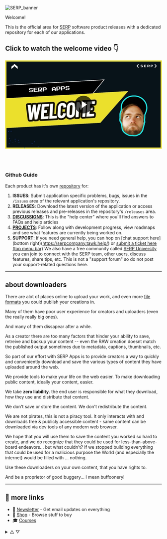 ![SERP_banner](https://github.com/user-attachments/assets/6da22887-0c34-4e61-aaa7-9624b6319412)

Welcome!

This is the official area for [SERP](https://serp.co/) software product releases with a dedicated repository for each of our applications.

## Click to watch the welcome video 👇

<a href="https://www.youtube.com/watch?v=eTXRjdODowE" target="_blank">
<img src="https://raw.githubusercontent.com/devinschumacher/uploads/refs/heads/main/images/welcome-to-serp-apps-1760042151676.jpg" width="900px">
</a>

<br><br>

### Github Guide

Each product has it's own [repository](https://github.com/orgs/serpapps/repositories) for:

1. **ISSUES**: Submit application specific problems, bugs, issues in the `/issues` area of the relevant application's repository.
2. **RELEASES**: Download the latest version of the application or access previous releases and pre-releases in the repository's `/releases` area.
3. [**DISCUSSIONS**](https://github.com/orgs/serpapps/discussions): This is the "help center" where you'll find answers to FAQs and help articles
4. [**PROJECTS**](https://github.com/orgs/serpapps/projects): Follow along with development progress, view roadmaps and see what features are currently being worked on.
5. **SUPPORT**: If you need general help, you can hop on [chat support here] (bottom right)(https://serpcompany.tawk.help/) or [submit a ticket here (top menu bar)](https://serpcompany.tawk.help/)
We also have a free community called [SERP University](https://serp.ly/@serp/community) you can join to connect with the SERP team, other users, discuss features, share tips, etc. This is not a "support forum" so do not post your support-related questions here.


---

## about downloaders

There are alot of places online to upload your work, and even more [file formats](https://serptools.github.io/files/) you could publish your creations in.

Many of them have poor user experience for creators and uploaders (even the really really big ones). 

And many of them dissapear after a while. 

As a creator there are too many factors that hinder your ability to save, retreive and backup your content -- even the RAW creation doesnt match the published output sometimes due to metadata, captions, thumbnails, etc.

So part of our effort with SERP Apps is to provide creators a way to quickly and conveniently download and save the various types of content they have uploaded around the web.

We provide tools to make your life on the web easier. To make downloading public content, ideally your content, easier.

We take **zero liability**. the end user is responsible for what they download, how they use and distribute that content.

We don't save or store the content. We don't redistribute the content. 

We are not pirates, this is not a piracy tool. It only interacts with and downloads free & publicly accessible content - same content can be downloaded via dev tools of any modern web browser.

We hope that you will use them to save the content you worked so hard to create, and we do recognize that they could be used for less-than-above-board endeavors... but what couldn't? If we stopped building everything that could be used for a malicious purpose the World (and especially the internet) would be filled with ... nothing.

Use these downloaders on your own content, that you have rights to. 

And be a proprietor of good  buggery... I mean buffoonery!

---

## 🔗 more links

- 💌 [Newsletter](https://serp.ly/@serp/email) - Get email updates on everything
- 🛒 [Shop](https://serp.ly/@serp/stuff) - Browse stuff to buy
- 🎓 [Courses](https://serp.ly/@serp/courses)


<details>
  <summary>△ ▽</summary>
  
- [SERP XXX](https://github.com/serpxxx)


<details>

<summary>downloaders</summary>

- [123movies-downloader](https://github.com/serpapps/123movies-downloader)
- [123rf-downloader](https://github.com/serpapps/123rf-downloader)
- [adobe-stock-downloader](https://github.com/serpapps/adobe-stock-downloader)
- [alamy-downloader](https://github.com/serpapps/alamy-downloader)
- [amazon-video-downloader](https://github.com/serpapps/amazon-video-downloader)
- [beeg-video-downloader](https://github.com/serpapps/beeg-video-downloader)
- [bilibili-downloader](https://github.com/serpapps/bilibili-downloader)
- [bongacams-downloader](https://github.com/serpapps/bongacams-downloader)
- [camsoda-downloader](https://github.com/serpapps/camsoda-downloader)
- [canva-downloader](https://github.com/serpapps/canva-downloader)
- [chaturbate-downloader](https://github.com/serpapps/chaturbate-downloader)
- [circle-downloader](https://github.com/serpapps/circle-downloader)
- [clientclub-downloader](https://github.com/serpapps/clientclub-downloader)
- [coursera-downloader](https://github.com/serpapps/coursera-downloader)
- [creative-market-downloader](https://github.com/serpapps/creative-market-downloader)
- [dailymotion-downloader](https://github.com/serpapps/dailymotion-downloader)
- [depositphotos-downloader](https://github.com/serpapps/depositphotos-downloader)
- [deviantart-downloader](https://github.com/serpapps/deviantart-downloader)
- [dreamstime-downloader](https://github.com/serpapps/dreamstime-downloader)
- [eporner-downloader](https://github.com/serpapps/eporner-downloader)
- [erome-downloader](https://github.com/serpapps/erome-downloader)
- [erothots-downloader](https://github.com/serpapps/erothots-downloader)
- [facebook-video-downloader](https://github.com/serpapps/facebook-video-downloader)
- [flickr-downloader](https://github.com/serpapps/flickr-downloader)
- [freepik-downloader](https://github.com/serpapps/freepik-downloader)
- [getty-images-downloader](https://github.com/serpapps/getty-images-downloader)
- [giphy-downloader](https://github.com/serpapps/giphy-downloader)
- [gohighlevel-downloader](https://github.com/serpapps/gohighlevel-downloader)
- [gokollab-downloader](https://github.com/serpapps/gokollab-downloader)
- [hulu-downloader](https://github.com/serpapps/hulu-downloader)
- [instagram-downloader](https://github.com/serpapps/instagram-downloader)
- [internet-archive-downloader](https://github.com/serpapps/internet-archive-downloader)
- [istock-downloader](https://github.com/serpapps/istock-downloader)
- [kajabi-video-downloader](https://github.com/serpapps/kajabi-video-downloader)
- [khan-academy-downloader](https://github.com/serpapps/khan-academy-downloader)
- [kick-clip-downloader](https://github.com/serpapps/kick-clip-downloader)
- [learndash-downloader](https://github.com/serpapps/learndash-downloader)
- [learnworlds-downloader](https://github.com/serpapps/learnworlds-downloader)
- [linkedin-learning-downloader](https://github.com/serpapps/linkedin-learning-downloader)
- [livejasmin-downloader](https://github.com/serpapps/livejasmin-downloader)
- [loom-video-downloader](https://github.com/serpapps/loom-video-downloader)
- [m3u8-downloader](https://github.com/serpapps/m3u8-downloader)
- [moodle-downloader](https://github.com/serpapps/moodle-downloader)
- [myfreecams-downloader](https://github.com/serpapps/myfreecams-downloader)
- [netflix-downloader](https://github.com/serpapps/netflix-downloader)
- [nicovideo-downloader](https://github.com/serpapps/nicovideo-downloader)
- [onlyfans-downloader](https://github.com/serpapps/onlyfans-downloader)
- [patreon-downloader](https://github.com/serpapps/patreon-downloader)
- [pdf-downloader](https://github.com/serpapps/pdf-downloader)
- [pexels-video-downloader](https://github.com/serpapps/pexels-video-downloader)
- [pinterest-downloader](https://github.com/serpapps/pinterest-downloader)
- [pixabay-downloader](https://github.com/serpapps/pixabay-downloader)
- [podia-downloader](https://github.com/serpapps/podia-downloader)
- [pornhub-video-downloader](https://github.com/serpapps/pornhub-video-downloader)
- [rawpixel-downloader](https://github.com/serpapps/rawpixel-downloader)
- [redgifs-downloader](https://github.com/serpapps/redgifs-downloader)
- [redtube-video-downloader](https://github.com/serpapps/redtube-video-downloader)
- [scribd-downloader](https://github.com/serpapps/scribd-downloader)
- [shutterstock-downloader](https://github.com/serpapps/shutterstock-downloader)
- [skillshare-downloader](https://github.com/serpapps/skillshare-downloader)
- [skool-downloader](https://github.com/serpapps/skool-downloader)
- [snapchat-video-downloader](https://github.com/serpapps/snapchat-video-downloader)
- [soundcloud-downloader](https://github.com/serpapps/soundcloud-downloader)
- [soundgasm-downloader](https://github.com/serpapps/soundgasm-downloader)
- [sprout-video-downloader](https://github.com/serpapps/sprout-video-downloader)
- [stocksy-downloader](https://github.com/serpapps/stocksy-downloader)
- [stockvault-downloader](https://github.com/serpapps/stockvault-downloader)
- [storyblocks-downloader](https://github.com/serpapps/storyblocks-downloader)
- [stream-downloader](https://github.com/serpapps/stream-downloader)
- [stripchat-video-downloader](https://github.com/serpapps/stripchat-video-downloader)
- [teachable-video-downloader](https://github.com/serpapps/teachable-video-downloader)
- [telegram-video-downloader](https://github.com/serpapps/telegram-video-downloader)
- [terabox-downloader](https://github.com/serpapps/terabox-downloader)
- [thinkific-downloader](https://github.com/serpapps/thinkific-downloader)
- [thumbnail-downloader](https://github.com/serpapps/thumbnail-downloader)
- [tiktok-video-downloader](https://github.com/serpapps/tiktok-video-downloader)
- [tnaflix-video-downloader](https://github.com/serpapps/tnaflix-video-downloader)
- [tubi-downloader](https://github.com/serpapps/tubi-downloader)
- [tumblr-video-downloader](https://github.com/serpapps/tumblr-video-downloader)
- [twitch-video-downloader](https://github.com/serpapps/twitch-video-downloader)
- [twitter-video-downloader](https://github.com/serpapps/twitter-video-downloader)
- [udemy-video-downloader](https://github.com/serpapps/udemy-video-downloader)
- [unsplash-downloader](https://github.com/serpapps/unsplash-downloader)
- [vectorstock-downloader](https://github.com/serpapps/vectorstock-downloader)
- [vimeo-video-downloader](https://github.com/serpapps/vimeo-video-downloader)
- [vk-video-downloader](https://github.com/serpapps/vk-video-downloader)
- [whop-video-downloader](https://github.com/serpapps/whop-video-downloader)
- [wistia-video-downloader](https://github.com/serpapps/wistia-video-downloader)
- [xhamster-video-downloader](https://github.com/serpapps/xhamster-video-downloader)
- [xnxx-video-downloader](https://github.com/serpapps/xnxx-video-downloader)
- [xvideos-video-downloader](https://github.com/serpapps/xvideos-video-downloader)
- [youporn-video-downloader](https://github.com/serpapps/youporn-video-downloader)
- [youtube-downloader](https://github.com/serpapps/youtube-downloader)



</details>


<details>

<summary>AI Apps</summary>

- [ai-voice-cloner](https://github.com/serpapps/ai-voice-cloner)


</details>

</details>
